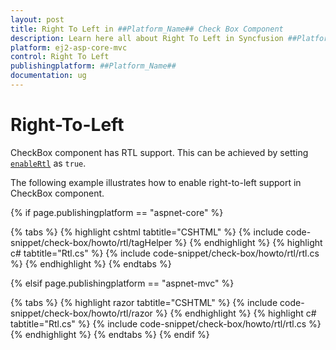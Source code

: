 ```yaml
---
layout: post
title: Right To Left in ##Platform_Name## Check Box Component
description: Learn here all about Right To Left in Syncfusion ##Platform_Name## Check Box component and more.
platform: ej2-asp-core-mvc
control: Right To Left
publishingplatform: ##Platform_Name##
documentation: ug
---
```



# Right-To-Left

CheckBox component has RTL support. This can be achieved by setting [`enableRtl`](https://help.syncfusion.com/cr/aspnetcore-js2/Syncfusion.EJ2.Buttons.CheckBox.html#Syncfusion_EJ2_Buttons_CheckBox_EnableRtl) as `true`.

The following example illustrates how to enable right-to-left support in CheckBox component.

{% if page.publishingplatform == "aspnet-core" %}

{% tabs %}
{% highlight cshtml tabtitle="CSHTML" %}
{% include code-snippet/check-box/howto/rtl/tagHelper %}
{% endhighlight %}
{% highlight c# tabtitle="Rtl.cs" %}
{% include code-snippet/check-box/howto/rtl/rtl.cs %}
{% endhighlight %}
{% endtabs %}

{% elsif page.publishingplatform == "aspnet-mvc" %}

{% tabs %}
{% highlight razor tabtitle="CSHTML" %}
{% include code-snippet/check-box/howto/rtl/razor %}
{% endhighlight %}
{% highlight c# tabtitle="Rtl.cs" %}
{% include code-snippet/check-box/howto/rtl/rtl.cs %}
{% endhighlight %}
{% endtabs %}
{% endif %}

